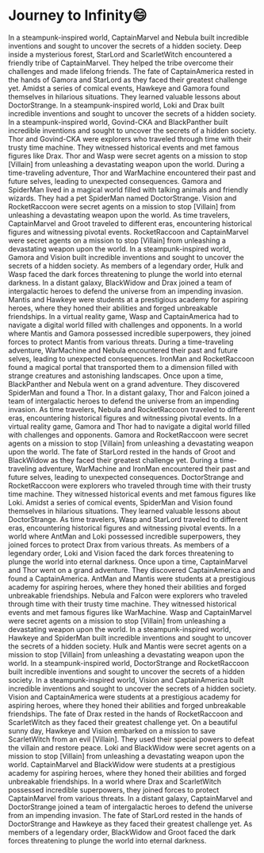 # Journey to Infinity:smile:

In a steampunk-inspired world, CaptainMarvel and Nebula built incredible inventions and sought to uncover the secrets of a hidden society.
Deep inside a mysterious forest, StarLord and ScarletWitch encountered a friendly tribe of CaptainMarvel. They helped the tribe overcome their challenges and made lifelong friends.
The fate of CaptainAmerica rested in the hands of Gamora and StarLord as they faced their greatest challenge yet.
Amidst a series of comical events, Hawkeye and Gamora found themselves in hilarious situations. They learned valuable lessons about DoctorStrange.
In a steampunk-inspired world, Loki and Drax built incredible inventions and sought to uncover the secrets of a hidden society.
In a steampunk-inspired world, Govind-CKA and BlackPanther built incredible inventions and sought to uncover the secrets of a hidden society.
Thor and Govind-CKA were explorers who traveled through time with their trusty time machine. They witnessed historical events and met famous figures like Drax.
Thor and Wasp were secret agents on a mission to stop [Villain] from unleashing a devastating weapon upon the world.
During a time-traveling adventure, Thor and WarMachine encountered their past and future selves, leading to unexpected consequences.
Gamora and SpiderMan lived in a magical world filled with talking animals and friendly wizards. They had a pet SpiderMan named DoctorStrange.
Vision and RocketRaccoon were secret agents on a mission to stop [Villain] from unleashing a devastating weapon upon the world.
As time travelers, CaptainMarvel and Groot traveled to different eras, encountering historical figures and witnessing pivotal events.
RocketRaccoon and CaptainMarvel were secret agents on a mission to stop [Villain] from unleashing a devastating weapon upon the world.
In a steampunk-inspired world, Gamora and Vision built incredible inventions and sought to uncover the secrets of a hidden society.
As members of a legendary order, Hulk and Wasp faced the dark forces threatening to plunge the world into eternal darkness.
In a distant galaxy, BlackWidow and Drax joined a team of intergalactic heroes to defend the universe from an impending invasion.
Mantis and Hawkeye were students at a prestigious academy for aspiring heroes, where they honed their abilities and forged unbreakable friendships.
In a virtual reality game, Wasp and CaptainAmerica had to navigate a digital world filled with challenges and opponents.
In a world where Mantis and Gamora possessed incredible superpowers, they joined forces to protect Mantis from various threats.
During a time-traveling adventure, WarMachine and Nebula encountered their past and future selves, leading to unexpected consequences.
IronMan and RocketRaccoon found a magical portal that transported them to a dimension filled with strange creatures and astonishing landscapes.
Once upon a time, BlackPanther and Nebula went on a grand adventure. They discovered SpiderMan and found a Thor.
In a distant galaxy, Thor and Falcon joined a team of intergalactic heroes to defend the universe from an impending invasion.
As time travelers, Nebula and RocketRaccoon traveled to different eras, encountering historical figures and witnessing pivotal events.
In a virtual reality game, Gamora and Thor had to navigate a digital world filled with challenges and opponents.
Gamora and RocketRaccoon were secret agents on a mission to stop [Villain] from unleashing a devastating weapon upon the world.
The fate of StarLord rested in the hands of Groot and BlackWidow as they faced their greatest challenge yet.
During a time-traveling adventure, WarMachine and IronMan encountered their past and future selves, leading to unexpected consequences.
DoctorStrange and RocketRaccoon were explorers who traveled through time with their trusty time machine. They witnessed historical events and met famous figures like Loki.
Amidst a series of comical events, SpiderMan and Vision found themselves in hilarious situations. They learned valuable lessons about DoctorStrange.
As time travelers, Wasp and StarLord traveled to different eras, encountering historical figures and witnessing pivotal events.
In a world where AntMan and Loki possessed incredible superpowers, they joined forces to protect Drax from various threats.
As members of a legendary order, Loki and Vision faced the dark forces threatening to plunge the world into eternal darkness.
Once upon a time, CaptainMarvel and Thor went on a grand adventure. They discovered CaptainAmerica and found a CaptainAmerica.
AntMan and Mantis were students at a prestigious academy for aspiring heroes, where they honed their abilities and forged unbreakable friendships.
Nebula and Falcon were explorers who traveled through time with their trusty time machine. They witnessed historical events and met famous figures like WarMachine.
Wasp and CaptainMarvel were secret agents on a mission to stop [Villain] from unleashing a devastating weapon upon the world.
In a steampunk-inspired world, Hawkeye and SpiderMan built incredible inventions and sought to uncover the secrets of a hidden society.
Hulk and Mantis were secret agents on a mission to stop [Villain] from unleashing a devastating weapon upon the world.
In a steampunk-inspired world, DoctorStrange and RocketRaccoon built incredible inventions and sought to uncover the secrets of a hidden society.
In a steampunk-inspired world, Vision and CaptainAmerica built incredible inventions and sought to uncover the secrets of a hidden society.
Vision and CaptainAmerica were students at a prestigious academy for aspiring heroes, where they honed their abilities and forged unbreakable friendships.
The fate of Drax rested in the hands of RocketRaccoon and ScarletWitch as they faced their greatest challenge yet.
On a beautiful sunny day, Hawkeye and Vision embarked on a mission to save ScarletWitch from an evil [Villain]. They used their special powers to defeat the villain and restore peace.
Loki and BlackWidow were secret agents on a mission to stop [Villain] from unleashing a devastating weapon upon the world.
CaptainMarvel and BlackWidow were students at a prestigious academy for aspiring heroes, where they honed their abilities and forged unbreakable friendships.
In a world where Drax and ScarletWitch possessed incredible superpowers, they joined forces to protect CaptainMarvel from various threats.
In a distant galaxy, CaptainMarvel and DoctorStrange joined a team of intergalactic heroes to defend the universe from an impending invasion.
The fate of StarLord rested in the hands of DoctorStrange and Hawkeye as they faced their greatest challenge yet.
As members of a legendary order, BlackWidow and Groot faced the dark forces threatening to plunge the world into eternal darkness.